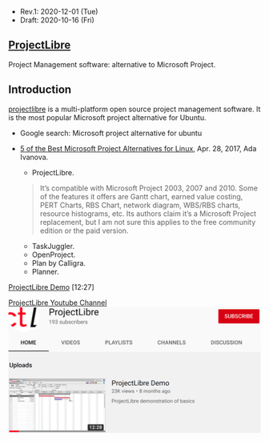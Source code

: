 * Rev.1: 2020-12-01 (Tue)
* Draft: 2020-10-16 (Fri)

## [ProjectLibre](https://www.projectlibre.com/)
Project Management software: alternative to Microsoft Project.

## Introduction
[projectlibre](https://www.projectlibre.com/) is a multi-platform open source project management software. It is the most popular Microsoft project alternative for Ubuntu.

* Google search: Microsoft project alternative for ubuntu
* [5 of the Best Microsoft Project Alternatives for Linux](https://www.maketecheasier.com/microsoft-project-alternatives-for-linux/), Apr. 28, 2017, Ada Ivanova.
  * ProjectLibre. 
  
  > It’s compatible with Microsoft Project 2003, 2007 and 2010. Some of the features it offers are Gantt chart, earned value costing, PERT Charts, RBS Chart, network diagram, WBS/RBS charts, resource histograms, etc. Its authors claim it’s a Microsoft Project replacement, but I am not sure this applies to the free community edition or the paid version.
  
  * TaskJuggler.
  * OpenProject.
  * Plan by Calligra.
  * Planner.

[ProjectLibre Demo](https://youtu.be/9xwR4JCBaIU) [12:27]

[ProjectLibre Youtube Channel](https://www.youtube.com/channel/UCpvll2xkdgLkj9cWQ2hm4PA)
<img src='images/ProjectLibre-Youtube_channel.png'>


